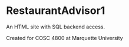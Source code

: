 # RestaurantAdvisor1

An HTML site with SQL backend access.

Created for COSC 4800 at Marquette University
